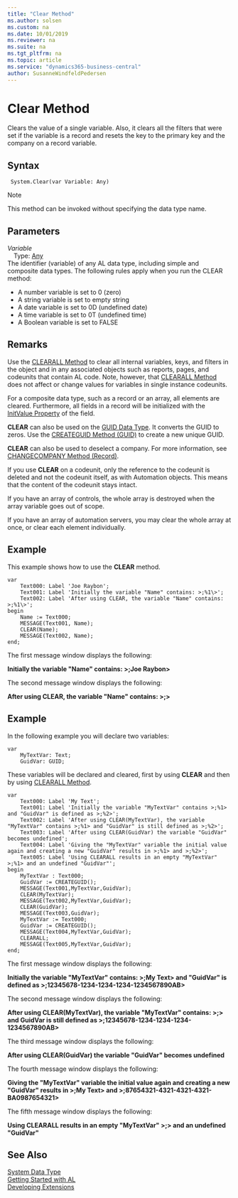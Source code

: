 ```yaml
---
title: "Clear Method"
ms.author: solsen
ms.custom: na
ms.date: 10/01/2019
ms.reviewer: na
ms.suite: na
ms.tgt_pltfrm: na
ms.topic: article
ms.service: "dynamics365-business-central"
author: SusanneWindfeldPedersen
---
```

[//]: # (START>DO_NOT_EDIT)
[//]: # (IMPORTANT:Do not edit any of the content between here and the END>DO_NOT_EDIT.)
[//]: # (Any modifications should be made in the .xml files in the ModernDev repo.)
# Clear Method
Clears the value of a single variable. Also, it clears all the filters that were set if the variable is a record and resets the key to the primary key and the company on a record variable.


## Syntax
```
 System.Clear(var Variable: Any)
```
> [!NOTE]  
> This method can be invoked without specifying the data type name.  
## Parameters
*Variable*  
&emsp;Type: [Any](../any/any-data-type.md)  
The identifier (variable) of any AL data type, including simple and composite data types. The following rules apply when you run the CLEAR method:
-   A number variable is set to 0 (zero)
-   A string variable is set to empty string
-   A date variable is set to 0D (undefined date)
-   A time variable is set to 0T (undefined time)
-   A Boolean variable is set to FALSE
          



[//]: # (IMPORTANT: END>DO_NOT_EDIT)

## Remarks  
 Use the [CLEARALL Method](../../methods-auto/system/system-clearall-method.md) to clear all internal variables, keys, and filters in the object and in any associated objects such as reports, pages, and codeunits that contain AL code. Note, however, that [CLEARALL Method](../../methods-auto/system/system-clearall-method.md) does not affect or change values for variables in single instance codeunits.  

 For a composite data type, such as a record or an array, all elements are cleared. Furthermore, all fields in a record will be initialized with the [InitValue Property](../../properties/devenv-initvalue-property.md) of the field.  

 **CLEAR** can also be used on the [GUID Data Type](../../datatypes/devenv-guid-data-type.md). It converts the GUID to zeros. Use the [CREATEGUID Method \(GUID\)](../../methods-auto/system/system-createguid-method.md) to create a new unique GUID.  

 **CLEAR** can also be used to deselect a company. For more information, see [CHANGECOMPANY Method \(Record\)](../../methods-auto/record/record-changecompany-method.md).  

<!-- not relevant in web client/d365
For an Automation object, **CLEAR** releases the Automation object and decreases the reference count. The Automation server determines if this should cause a shutdown. After **CLEAR**, you can use the [CREATE Method \(Automation\)](devenv-CREATE-Method-Automation.md) on the Automation variable to create a new instance of the object.;  -->

 If you use **CLEAR** on a codeunit, only the reference to the codeunit is deleted and not the codeunit itself, as with Automation objects. This means that the content of the codeunit stays intact.  

 If you have an array of controls, the whole array is destroyed when the array variable goes out of scope.  

 If you have an array of automation servers, you may clear the whole array at once, or clear each element individually.  

## Example  
 This example shows how to use the **CLEAR** method.  

```  
var
    Text000: Label 'Joe Raybon';
    Text001: Label 'Initially the variable "Name" contains: >;%1\>';
    Text002: Label 'After using CLEAR, the variable "Name" contains: >;%1\>';
begin
    Name := Text000;  
    MESSAGE(Text001, Name);  
    CLEAR(Name);  
    MESSAGE(Text002, Name);  
end;
```  

 The first message window displays the following:  

 **Initially the variable "Name" contains: >;Joe Raybon\>**  

 The second message window displays the following:  

 **After using CLEAR, the variable "Name" contains: >;\>**  

## Example  
 In the following example you will declare two variables:  

```  
var 
    MyTextVar: Text; 
    GuidVar: GUID;
```  

 These variables will be declared and cleared, first by using **CLEAR** and then by using [CLEARALL Method](../../methods-auto/system/system-clearall-method.md).  

```  
var 
    Text000: Label 'My Text';
    Text001: Label 'Initially the variable "MyTextVar" contains >;%1> and "GuidVar" is defined as >;%2>';
    Text002: Label 'After using CLEAR(MyTextVar), the variable "MyTextVar" contains >;%1> and "GuidVar" is still defined as >;%2>';
    Text003: Label 'After using CLEAR(GuidVar) the variable "GuidVar" becomes undefined';
    Text004: Label 'Giving the "MyTextVar" variable the initial value again and creating a new "GuidVar" results in >;%1> and >;%2>';
    Text005: Label 'Using CLEARALL results in an empty "MyTextVar" >;%1> and an undefined "GuidVar"';
begin
    MyTextVar : Text000;  
    GuidVar := CREATEGUID();  
    MESSAGE(Text001,MyTextVar,GuidVar);  
    CLEAR(MyTextVar);  
    MESSAGE(Text002,MyTextVar,GuidVar);  
    CLEAR(GuidVar);  
    MESSAGE(Text003,GuidVar);  
    MyTextVar := Text000;  
    GuidVar := CREATEGUID();  
    MESSAGE(Text004,MyTextVar,GuidVar);  
    CLEARALL;  
    MESSAGE(Text005,MyTextVar,GuidVar); 
end; 
```  

 The first message window displays the following:  

 **Initially the variable "MyTextVar" contains: >;My Text\> and "GuidVar" is defined as >;12345678-1234-1234-1234-1234567890AB\>**  

 The second message window displays the following:  

 **After using CLEAR\(MyTextVar\), the variable "MyTextVar" contains: >;\> and GuidVar is still defined as >;12345678-1234-1234-1234-1234567890AB\>**  

 The third message window displays the following:  

 **After using CLEAR\(GuidVar\) the variable "GuidVar" becomes undefined**  

 The fourth message window displays the following:  

 **Giving the "MyTextVar" variable the initial value again and creating a new "GuidVar" results in >;My Text\> and >;87654321-4321-4321-4321-BA0987654321\>**  

 The fifth message window displays the following:  

 **Using CLEARALL results in an empty "MyTextVar" >;\> and an undefined "GuidVar"**  

## See Also
[System Data Type](system-data-type.md)  
[Getting Started with AL](../../devenv-get-started.md)  
[Developing Extensions](../../devenv-dev-overview.md)
